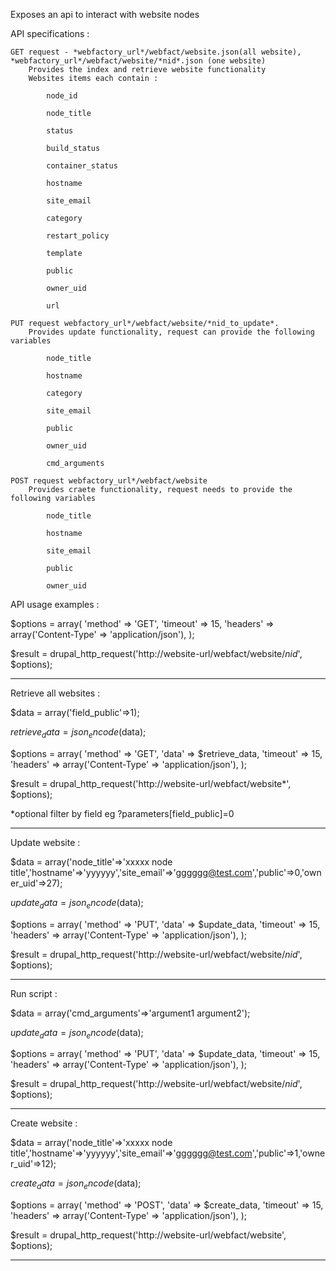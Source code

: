 Exposes an api to interact with website nodes

API specifications :

    GET request - *webfactory_url*/webfact/website.json(all website), *webfactory_url*/webfact/website/*nid*.json (one website)
        Provides the index and retrieve website functionality
        Websites items each contain :

            node_id

            node_title

            status

            build_status

            container_status

            hostname

            site_email

            category

            restart_policy

            template

            public

            owner_uid

            url

    PUT request webfactory_url*/webfact/website/*nid_to_update*.
        Provides update functionality, request can provide the following variables

            node_title

            hostname

            category

            site_email

            public

            owner_uid

            cmd_arguments

    POST request webfactory_url*/webfact/website
        Provides craete functionality, request needs to provide the following variables

            node_title

            hostname

            site_email

            public

            owner_uid


API usage examples :

$options = array(
    'method' => 'GET',
    'timeout' => 15,
    'headers' => array('Content-Type' => 'application/json'),
);

$result = drupal_http_request('http://website-url/webfact/website/*nid*', $options);

***********************************************************

Retrieve all websites :

$data = array('field_public'=>1);

$retrieve_data = json_encode($data);

$options = array(
    'method' => 'GET',
    'data' => $retrieve_data,
    'timeout' => 15,
    'headers' => array('Content-Type' => 'application/json'),
);

$result = drupal_http_request('http://website-url/webfact/website*', $options);

*optional filter by field eg ?parameters[field_public]=0

***********************************************************

Update website :

$data = array('node_title'=>'xxxxx node title','hostname'=>'yyyyyy','site_email'=>'gggggg@test.com','public'=>0,'owner_uid'=>27);

$update_data = json_encode($data);

$options = array(
    'method' => 'PUT',
    'data' => $update_data,
    'timeout' => 15,
    'headers' => array('Content-Type' => 'application/json'),
);

$result = drupal_http_request('http://website-url/webfact/website/*nid*', $options);

***********************************************************

Run script :

$data = array('cmd_arguments'=>'argument1 argument2');

$update_data = json_encode($data);

$options = array(
    'method' => 'PUT',
    'data' => $update_data,
    'timeout' => 15,
    'headers' => array('Content-Type' => 'application/json'),
);

$result = drupal_http_request('http://website-url/webfact/website/*nid*', $options);

***********************************************************

Create website :

$data = array('node_title'=>'xxxxx node title','hostname'=>'yyyyyy','site_email'=>'gggggg@test.com','public'=>1,'owner_uid'=>12);

$create_data = json_encode($data);

$options = array(
    'method' => 'POST',
    'data' => $create_data,
    'timeout' => 15,
    'headers' => array('Content-Type' => 'application/json'),
);

$result = drupal_http_request('http://website-url/webfact/website', $options);

***********************************************************
